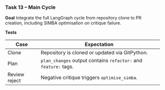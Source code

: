 ### Task 13 – Main Cycle

**Goal**
Integrate the full LangGraph cycle from repository clone to PR creation, including SIMBA optimisation on critique failure.

**Tests**

| Case | Expectation |
|------|-------------|
| Clone | Repository is cloned or updated via GitPython. |
| Plan | `plan_changes` output contains `refactor:` and `feature:` tags. |
| Review reject | Negative critique triggers `optimise_simba`. |
